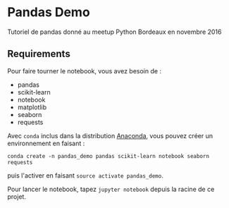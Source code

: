 # Pandas Demo

Tutoriel de pandas donné au meetup Python Bordeaux en novembre 2016

## Requirements

Pour faire tourner le notebook, vous avez besoin de :

* pandas
* scikit-learn
* notebook
* matplotlib
* seaborn
* requests

Avec `conda` inclus dans la distribution
[Anaconda](https://www.continuum.io/downloads), vous pouvez créer un
environnement en faisant :

`conda create -n pandas_demo pandas scikit-learn notebook seaborn requests`

puis l'activer en faisant `source activate pandas_demo`.

Pour lancer le notebook, tapez `jupyter notebook` depuis la racine de ce projet.
